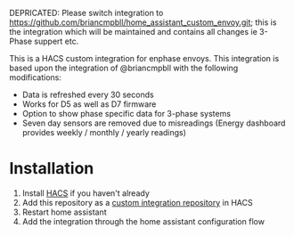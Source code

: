 DEPRICATED: Please switch integration to https://github.com/briancmpbll/home_assistant_custom_envoy.git; this is the integration which will be maintained and contains all changes ie 3-Phase suppert etc.

This is a HACS custom integration for enphase envoys. This integration is based upon the integration of @briancmpbll with the following modifications:

- Data is refreshed every 30 seconds
- Works for D5 as well as D7 firmware
- Option to show phase specific data for 3-phase systems
- Seven day sensors are removed due to misreadings (Energy dashboard provides weekly / monthly / yearly readings)

# Installation

1. Install [HACS](https://hacs.xyz/) if you haven't already
2. Add this repository as a [custom integration repository](https://hacs.xyz/docs/faq/custom_repositories) in HACS
4. Restart home assistant
5. Add the integration through the home assistant configuration flow
